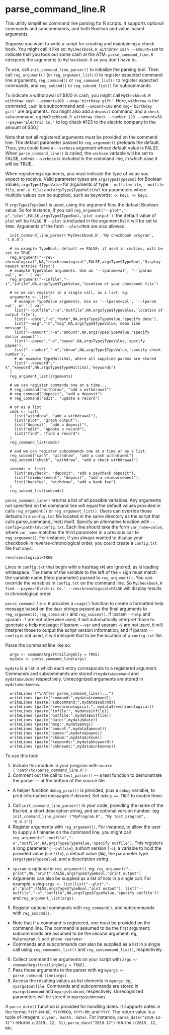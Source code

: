 # parse_command_line.R
This utility simplifies command line parsing for R scripts. It supports optional commands and subcommands, and both Boolean and value-based arguments. 

Suppose you want to write a script for creating and maintaining a check book. You might call it like so: `MyCheckbook.R withdraw cash --amount=100` to indicate that you took out some cash at the ATM. `parse_command_line.R` interprets the arguments to `MyCheckbook.R` so you don't have to. 

To use, call `init_command_line_parser()` to initialize the parsing tool. Then call `reg_argument()` (or `reg_argument_list()`) to register expected command line arguments, `reg_command()` or `reg_command_list()` to register expected commands, and `reg_subcmd()` or `reg_subcmd_list()` for subcommands. 

To indicate a withdrawal of $100 in cash, you might call `MyCheckbook.R withdraw cash --amount=100 --msg='birthday gift'`. Here, `withdraw` is the command, `cash` is a subcommand and `--amount=100` and `msg='birthday gift'` are arguments. You might also add a `deposit` command, and a `check` subcommand, eg `MyCheckbook.R withdraw check --number 123 --amount=50 --payee='Electric Co.'` to log check #123 to the electric company in the amount of $50.)

Note that not all registered arguments must be provided on the command line. The default parameter passed to `reg_argument()` preloads the default. Thus, you could have a `--verbose` argument whose default value is FALSE. When `parse_command_line()` is called, the `verbose` variable will be set to FALSE, unless `--verbose` is included in the command line, in which case it will be TRUE.

When registering arguments, you must indicate the type of value you expect to receive. Valid parameter types are `argsType$TypeBool` for Boolean values; `argsType$TypeValue` for arguments of type `--outfile=file`, `--outfile file`, and `-o file`; and `argsType$TypeMultiVal` for parameters where multiple values can be supplied, such as keywords: `-k key1 -k key2`. 

If `argsType$TypeBool` is used, using the argument flips the default Boolean value. So for instance, if you call `reg_argument("--plot","-p","plot",FALSE,argsType$TypeBool,'plot output')`, the default value of `plot` will be `FALSE`. If `--plot` is included in the argument list it will be set to `TRUE`. Arguments of the form `--plot=TRUE` are also allowed.

```
  init_command_line_parser('MyCheckbook.R','My checkbook program', '1.0.0')

  # an example TypeBool; default == FALSE; if used in cmdline, will be set to TRUE
  reg_argument("--rev-chronological",NA,"revchronological",FALSE,argsType$TypeBool,'Display newest entries first')
  # example TypeValue arguments. Use as '--lparam=val', '--lparam val', or '-l val'
  reg_argument("--infile","-i","infile",NA,argsType$TypeValue,'location of your checkbook file')

  # or we can register in a single call, as a list, eg:
  arguments <- list(
    # example TypeValue arguments. Use as '--lparam=val', '--lparam val', or '-l val'
    list("--outfile","-o","outfile",NA,argsType$TypeValue,'location of output file'),
    list("--date","-d","date",NA,argsType$TypeValue,'specify date'),
    list("--msg","-m","msg",NA,argsType$TypeValue,'memo line message'),
    list("--amount","-a","amount",NA,argsType$TypeValue,'specify dollar amount'),
    list("--payee","-p","payee",NA,argsType$TypeValue,'specify payee'),
    list("--number","-n","cknum",NA,argsType$TypeValue,'specify check number'),
    # an example TypeMultiVal, where all supplied params are stored
    list("--keyword","-k","keyword",NA,argsType$TypeMultiVal,'keywords')
  )
  reg_argument_list(arguments)
  
  # we can register commands one at a time...
  # reg_command("withdraw", "add a withdrawal")
  # reg_command("deposit", "add a deposit")
  # reg_command("edit", "update a record")
  
  # or as a list
  cmds <- list(
    list("withdraw", "add a withdrawal"),
    list("plot", "graph output"),
    list("deposit", "add a deposit"),
    list("edit", "update a record"),
    list("find", "find a record")
  )
  reg_command_list(cmds)

  # and we can register subcommands one at a time or as a list.
  reg_subcmd("cash", "withdraw", "add a cash withdrawal")
  reg_subcmd("check", "withdraw", "add a check withdrawal")

  subcmds <- list(
    list("paycheck", "deposit", "add a paycheck deposit"),
    list("reimbursement", "deposit", "add a reimbursement"),
    list("bankfee", "withdraw", "add a bank fee")
  )
  reg_subcmd_list(subcmds)
``` 

`parse_command_line()` returns a list of all possible variables. Any arguments not specified on the command line will equal the default values provided in calls `reg_argument()` or `reg_argument_list()`. Users can override those defaults in a `config.txt` file located in the same directory as the script that calls parse_command_line() itself. Specify an alternative location with `--config=\path\to\config.txt`. Each line should take the form `var_name=value`, where `var_name` matches the third parameter in a previous call to `reg_argument()`. For instance, if you always wanted to display your checkbook in reverse-chronological order, you could create a `config.txt` file that says:

```
revchronological=TRUE
```

Lines in `config.txt` that begin with a hashtag (`#`) are ignored, as is leading whitespace. The name of the variable to the left of the `=` sign must match the variable name (third parameter) passed to `reg_argument()`. You can override the variables in `config.txt` on the command line. So `MyCheckbook.R find --payee='Electric Co.' --revchronological=FALSE` will display results in chronological order.

`parse_command_line.R` provides a `usage()` function to create a formatted help message based on the `desc` strings passed as the final arguments to `reg_argument()`, `reg_command()` and `reg_subcmd()`. If lparam `--help` and sparam `-?` are not otherwise used, it will automatically interpret those to generate a help message; if lparam `--ver` and sparam `-V` are not used, it will interpret those to output the script version information; and if lparam `--config` is not used, it will interpret that to be the location of a `config.txt` file.

Parse the command line like so: 

```
  args <- commandArgs(trailingOnly = TRUE)
  mydata <- parse_command_line(args)
```

`mydata` is a list in which each entry corresponds to a registered argument. Commands and subcommands are stored in `mydata$command` and `mydata$subcmd` respectively. Unrecognized arguments are stored in `mydata$unknowns`.

```
  writeLines ("\nAfter parse_command_line()...")
  writeLines (paste("command:",mydata$command))
  writeLines (paste("subcommand:",mydata$subcmd))
  writeLines (paste("revchronological:", mydata$revchronological))
  writeLines (paste("infile:", mydata$infile))
  writeLines (paste("outfile:",mydata$outfile))
  writeLines (paste("date:",mydata$date))
  writeLines (paste("msg:",mydata$msg))
  writeLines (paste("amount:",mydata$amount))
  writeLines (paste("payee:",mydata$payee))
  writeLines (paste("cknum:",mydata$cknum))
  writeLines (paste("keywords:",mydata$keyword))
  writeLines (paste("unknowns:",mydata$unknowns))
```

To use this tool:
1) Include this module in your program with `source ('/path/to/parse_command_line.R')`
2) Comment out the call to `test_parser()` -- a test function to demonstrate the parser -- at the bottom of the source file.
- A helper function `debug_print()` is provided, plus a `debug` variable, to print informative messages if desired. Set `debug == TRUE` to enable them.
3) Call `init_command_line_parser()` in your code, providing the name of the Rscript, a short description string, and an optional version number. (eg `init_command_line_parser ("MyProgram.R", "My test program", "0.0.1")`) 
4) Register arguments with `reg_argument()`. For instance, to allow the user to supply a filename on the command line, you might call `reg_argument("--outfile","-o","outfile",NA,argsType$TypeValue,'specify outfile')`. This registers a long parameter (`--outfile`), a short version (`-o`), a variable to hold the provided value (`outfile`), a default value (`NA`), the parameter type (`argsType$TypeValue`), and a description string. 
- `sparam` is optional in `reg_argument()`. eg: `reg_argument("--print",NA,"print",FALSE,argsType$TypeBool,"print output")`
- Arguments can also be supplied as a list of lists in a single call. For example, using `args <- list(list("--plot","-p","plot",FALSE,argsType$TypeBool,"plot output"), list("--outfile","-o","outfile",NA,argsType$TypeValue,'specify outfile'))` and `reg_argument_list(args)`.
5) Register optional commands with `reg_command()`, and subcommands with `reg_subcmd()`.  
- Note that if a command is registered, one must be provided on the command line. The command is assumed to be the first argument; subcommands are assumed to be the second argument. eg, `MyRprogram.R add phone <params>`
- Commands and subcommands can also be supplied as a list in a single call using `reg_commands_list()` and `reg_subcommand_list()`, respectively.
6) Collect command line arguments on your script with `args <- commandArgs(trailingOnly = TRUE)`. 
7) Pass those arguments to the parser with eg `myargs <- parse_command_line(args)`.
8) Access the resulting values as list elements in `myargs`. eg, `myargs$outfile`. Commands and subcommands are stored in `myargs$command` and `myargs$subcmd`, respectively. Unrecognized parameters will be stored in `myargs$unknowns`.

A `parse_date()` function is provided for handling dates. It supports dates in the format `YYYY-MM-DD`, `YYYYMMDD`, `YYYY-MM`, and `YYYY`. The return value is a tuple of integers: `c(year, month, date)`. For instance, `parse_date("2019-12-31")` returns `c(2019, 12, 31)`; `parse_date("2019-12")` returns `c(2019, 12, NA)`.
